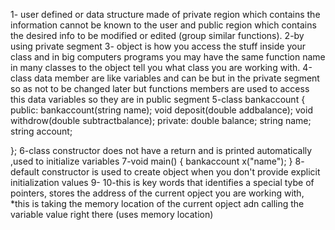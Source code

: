 1- user defined or data structure made of private region which contains the information cannot be known to the user and public region which contains the desired info to be modified or edited (group similar functions).
2-by using private segment
3- object is how you access the stuff inside your class and in big computers programs you may have the same function name in many classes to the object tell you what class you are working with.
4-class data member are like variables and can be but in the private segment so as not to be changed later but functions members are used to access this data variables so they are in public segment
5-class bankaccount 
{
public:
	bankaccount(string name);
	void deposit(double addbalance);
	void withdrow(double subtractbalance);
private:
	double balance;
	string name;
	string account;
	
};
6-class constructor does not have a return and is printed automatically ,used to initialize variables
7-void main()
{
	bankaccount x("name");
}
8- default constructor is used to create object when you don't provide explicit initialization values
9-
10-this is key words that identifies a special tybe of pointers, stores the address of the current opject you are working with, *this is taking the memory location of the current opject adn calling the variable value right there (uses memory location)

